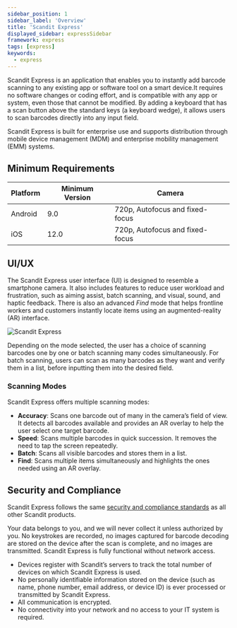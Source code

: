 ```yaml
---
sidebar_position: 1
sidebar_label: 'Overview'
title: 'Scandit Express'
displayed_sidebar: expressSidebar
framework: express
tags: [express]
keywords:
  - express
---
```


Scandit Express is an application that enables you to instantly add barcode scanning to any existing app or software tool on a smart device.It requires no software changes or coding effort, and is compatible with any app or system, even those that cannot be modified. By adding a keyboard that has a scan button above the standard keys (a keyboard wedge), it allows users to scan barcodes directly into any input field.


Scandit Express is built for enterprise use and supports distribution through mobile device management (MDM) and enterprise mobility management (EMM) systems.

## Minimum Requirements

| Platform | Minimum Version | Camera |
|----------|------------------|--------|
| Android  | 9.0              | 720p, Autofocus and fixed-focus |
| iOS      | 12.0             | 720p, Autofocus and fixed-focus |

## UI/UX

The Scandit Express user interface (UI) is designed to resemble a smartphone camera. It also includes features to reduce user workload and frustration, such as aiming assist, batch scanning, and visual, sound, and haptic feedback. There is also an advanced _Find_ mode that helps frontline workers and customers instantly locate items using an augmented-reality (AR) interface.

![Scandit Express](/img/express/express_ui.png)

Depending on the mode selected, the user has a choice of scanning barcodes one by one or batch scanning many codes simultaneously. For batch scanning, users can scan as many barcodes as they want and verify them in a list, before inputting them into the desired field.

### Scanning Modes

Scandit Express offers multiple scanning modes:

* **Accuracy**: Scans one barcode out of many in the camera’s field of view. It detects all barcodes available and provides an AR overlay to help the user select one target barcode.
* **Speed**: Scans multiple barcodes in quick succession. It removes the need to tap the screen repeatedly.
* **Batch**: Scans all visible barcodes and stores them in a list.
* **Find**: Scans multiple items simultaneously and highlights the ones needed using an AR overlay.

## Security and Compliance

Scandit Express follows the same [security and compliance standards](https://www.scandit.com/company/security/) as all other Scandit products.

Your data belongs to you, and we will never collect it unless authorized by you. No keystrokes are recorded, no images captured for barcode decoding are stored on the device after the scan is complete, and no images are transmitted. Scandit Express is fully functional without network access.

* Devices register with Scandit’s servers to track the total number of devices on which Scandit Express is used.
* No personally identifiable information stored on the device (such as name, phone number, email address, or device ID) is ever processed or transmitted by Scandit Express.
* All communication is encrypted.
* No connectivity into your network and no access to your IT system is required.